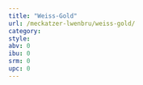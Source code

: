 ```yaml
---
title: "Weiss-Gold"
url: /meckatzer-lwenbru/weiss-gold/
category: 
style: 
abv: 0
ibu: 0
srm: 0
upc: 0
---
```


